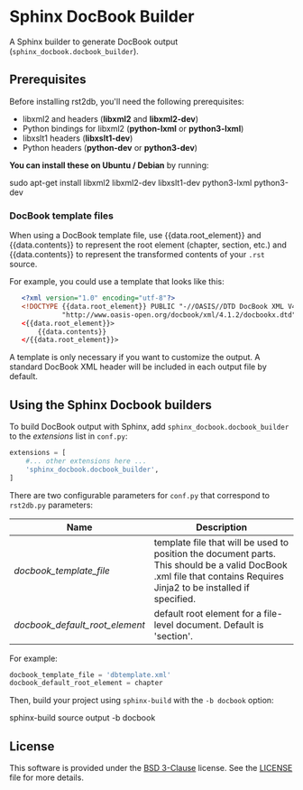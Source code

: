 # Sphinx DocBook Builder

A Sphinx builder to generate DocBook output (`sphinx_docbook.docbook_builder`).

## Prerequisites

Before installing rst2db, you'll need the following prerequisites:

* libxml2 and headers (**libxml2** and **libxml2-dev**)
* Python bindings for libxml2 (**python-lxml** or **python3-lxml**)
* libxslt1 headers (**libxslt1-dev**)
* Python headers (**python-dev** or **python3-dev**)

**You can install these on Ubuntu / Debian** by running:

 sudo apt-get install libxml2 libxml2-dev libxslt1-dev python3-lxml python3-dev


### DocBook template files

When using a DocBook template file, use {{data.root_element}} and {{data.contents}} to represent the
root element (chapter, section, etc.) and {{data.contents}} to represent the transformed contents of
your ``.rst`` source.

For example, you could use a template that looks like this:

```xml
   <?xml version="1.0" encoding="utf-8"?>
   <!DOCTYPE {{data.root_element}} PUBLIC "-//OASIS//DTD DocBook XML V4.1.2//EN"
             "http://www.oasis-open.org/docbook/xml/4.1.2/docbookx.dtd">
   <{{data.root_element}}>
       {{data.contents}}
   </{{data.root_element}}>
```

A template is only necessary if you want to customize the output. A standard DocBook XML header will
be included in each output file by default.


## Using the Sphinx Docbook builders

To build DocBook output with Sphinx, add `sphinx_docbook.docbook_builder` to the
*extensions* list in `conf.py`:

```python
extensions = [
    #... other extensions here ...
    'sphinx_docbook.docbook_builder',
]
```

There are two configurable parameters for `conf.py` that correspond to
`rst2db.py` parameters:

| Name | Description |
|------|-------------|
| *docbook_template_file* | template file that will be used to position the document parts. This should be a valid DocBook .xml file that contains  Requires Jinja2 to be installed if specified. |
| *docbook_default_root_element* | default root element for a file-level document.  Default is 'section'. |

For example:

```python
docbook_template_file = 'dbtemplate.xml'
docbook_default_root_element = chapter
```

Then, build your project using `sphinx-build` with the `-b docbook` option:

 sphinx-build source output -b docbook


License
-------

This software is provided under the
[BSD 3-Clause](http://opensource.org/licenses/BSD-3-Clause) license. See the
[LICENSE](https://github.com/Abstrys/abstrys-toolkit/blob/master/LICENSE) file
for more details.

